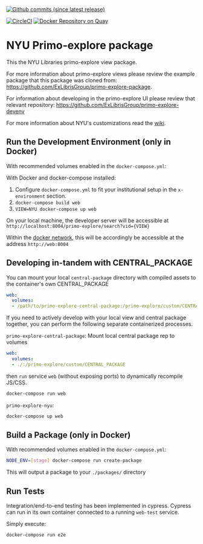 [![Github commits (since latest release)](https://img.shields.io/github/commits-since/NYULibraries/primo-explore-nyu/latest.svg)](https://github.com/NYULibraries/primo-explore-nyu/releases/latest)

[![CircleCI](https://circleci.com/gh/NYULibraries/primo-explore-nyu.svg?style=svg)](https://circleci.com/gh/NYULibraries/primo-explore-nyu)
[![Docker Repository on Quay](https://quay.io/repository/nyulibraries/primo-explore-nyu/status "Docker Repository on Quay")](https://quay.io/repository/nyulibraries/primo-explore-nyu)

# NYU Primo-explore package

This the NYU Libraries primo-explore view package.

For more information about primo-explore views please review the example package that this package was cloned from: https://github.com/ExLibrisGroup/primo-explore-package.

For information about developing in the primo-explore UI please review that relevant repository: https://github.com/ExLibrisGroup/primo-explore-devenv

For more information about NYU's customizations read the [wiki](https://github.com/nyulibraries/primo-explore-nyu/wiki).

## Run the Development Environment (only in Docker)

With recommended volumes enabled in the `docker-compose.yml`:

With Docker and docker-compose installed:

1. Configure `docker-compose.yml` to fit your institutional setup in the `x-environment` section.
1. `docker-compose build web`
1. `VIEW=NYU docker-compose up web`

On your local machine, the developer server will be accessible at `http://localhost:8004/primo-explore/search?vid={VIEW}`

Within the [docker network](https://docs.docker.com/network/), this will be accordingly be accessible at the address `http://web:8004`

## Developing in-tandem with CENTRAL_PACKAGE

You can mount your local `central-package` directory with compiled assets to the container's own CENTRAL_PACKAGE

```yml
web:
  volumes:
  - /path/to/primo-explore-central-package:/primo-explore/custom/CENTRAL_PACKAGE
```

If you need to actively develop with your local view and central package together, you can perform the following separate containerized processes.

`primo-explore-central-package`:
Mount local central package rep to volumes
```yml
web:
  volumes:
  - ./:/primo-explore/custom/CENTRAL_PACKAGE
```
then `run` service `web` (without exposing ports) to dynamically recompile JS/CSS.
```sh
docker-compose run web
```

`primo-explore-nyu`:
```sh
docker-compose up web
```

## Build a Package (only in Docker)

With recommended volumes enabled in the `docker-compose.yml`:

```sh
NODE_ENV=[stage] docker-compose run create-package
```

This will output a package to your `./packages/` directory

## Run Tests

Integration/end-to-end testing has been implemented in cypress. Cypress can run in its own container connected to a running `web-test` service.

Simply execute:

```sh
docker-compose run e2e
```
